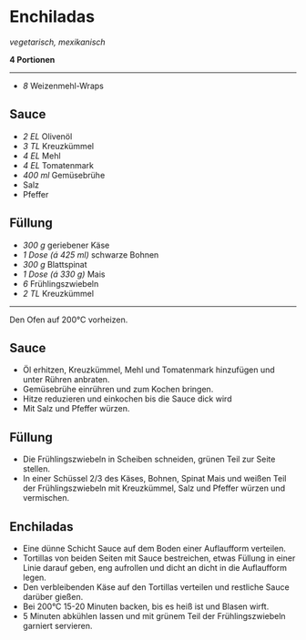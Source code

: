 # Enchiladas

*vegetarisch, mexikanisch*

**4 Portionen**

---

- *8* Weizenmehl-Wraps

## Sauce

- *2 EL* Olivenöl
- *3 TL* Kreuzkümmel
- *4 EL* Mehl
- *4 EL* Tomatenmark
- *400 ml* Gemüsebrühe
- Salz
- Pfeffer

## Füllung

- *300 g* geriebener Käse
- *1 Dose (á 425 ml)* schwarze Bohnen
- *300 g* Blattspinat
- *1 Dose (á 330 g)* Mais
- *6* Frühlingszwiebeln
- *2 TL* Kreuzkümmel

---

Den Ofen auf 200°C vorheizen.

## Sauce

- Öl erhitzen, Kreuzkümmel, Mehl und Tomatenmark hinzufügen und unter Rühren anbraten.
- Gemüsebrühe einrühren und zum Kochen bringen.
- Hitze reduzieren und einkochen bis die Sauce dick wird
- Mit Salz und Pfeffer würzen.

## Füllung

- Die Frühlingszwiebeln in Scheiben schneiden, grünen Teil zur Seite stellen.
- In einer Schüssel 2/3 des Käses, Bohnen, Spinat Mais und weißen Teil der Frühlingszwiebeln mit Kreuzkümmel, Salz und Pfeffer
  würzen und vermischen.

## Enchiladas

- Eine dünne Schicht Sauce auf dem Boden einer Auflaufform verteilen.
- Tortillas von beiden Seiten mit Sauce bestreichen, etwas Füllung in einer Linie darauf geben, eng aufrollen und dicht an dicht
  in die Auflaufform legen.
- Den verbleibenden Käse auf den Tortillas verteilen und restliche Sauce darüber gießen.
- Bei 200°C 15-20 Minuten backen, bis es heiß ist und Blasen wirft.
- 5 Minuten abkühlen lassen und mit grünem Teil der Frühlingszwiebeln garniert servieren.

